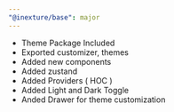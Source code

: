 ```yaml
---
"@inexture/base": major
---
```


- Theme Package Included
- Exported customizer, themes
- Added new components
- Added zustand
- Added Providers ( HOC )
- Added Light and Dark Toggle
- Anded Drawer for theme customization
